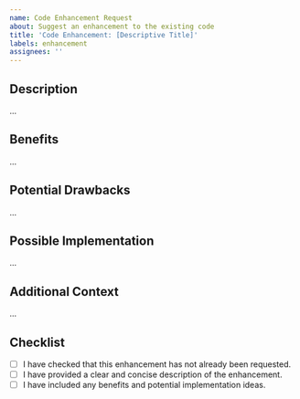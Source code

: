 ```yaml
---
name: Code Enhancement Request
about: Suggest an enhancement to the existing code
title: 'Code Enhancement: [Descriptive Title]'
labels: enhancement
assignees: ''
---
```


## Description

<!-- Describe the enhancement you are proposing. -->

...

## Benefits

<!-- Explain the benefits this enhancement would bring. -->

...

## Potential Drawbacks

<!-- Discuss any potential downsides to the proposed enhancement. -->

...

## Possible Implementation

<!-- If you have ideas about how to implement this, share them here. -->

...

## Additional Context

<!-- Any additional information to understand your request better. -->

...

## Checklist

- [ ] I have checked that this enhancement has not already been requested.
- [ ] I have provided a clear and concise description of the enhancement.
- [ ] I have included any benefits and potential implementation ideas.
